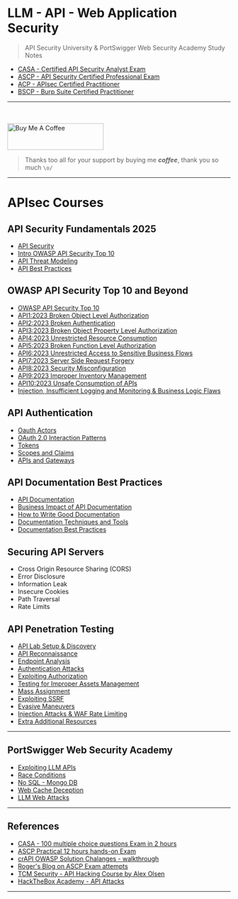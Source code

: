 # LLM - API - Web Application Security  

>API Security University & PortSwigger Web Security Academy Study Notes  

* [CASA - Certified API Security Analyst Exam](https://www.apisecuniversity.com/courses/certified-api-security-analyst-exam)  
* [ASCP - API Security Certified Professional Exam](https://www.apisecuniversity.com/courses/api-security-certified-professional-exam)  
* [ACP - APIsec Certified Practitioner](https://www.apisecuniversity.com/courses/apisec-certified-practitioner)  
* [BSCP - Burp Suite Certified Practitioner](https://github.com/botesjuan/Burp-Suite-Certified-Practitioner-Exam-Study)  
  
----  

<br><br><a href="https://www.buymeacoffee.com/botesjuan" target="_blank"><img src="https://cdn.buymeacoffee.com/buttons/v2/default-yellow.png" alt="Buy Me A Coffee" style="height: 60px !important;width: 217px !important;" ></a>
>Thanks too all for your support by buying me ***coffee***, thank you so much `\o/`  
  
----  

# APIsec Courses  

## API Security Fundamentals 2025  

* [API Security](/module/api-fundamentals.md)  
* [Intro OWASP API Security Top 10](/module/api-fundamentals.md)  
* [API Threat Modeling](/module/api-fundamentals.md)  
* [API Best Practices](/module/api-fundamentals.md)  

## OWASP API Security Top 10 and Beyond  

* [OWASP API Security Top 10](/module/OWASP-API-Security-Top-10.md)  
* [API1:2023 Broken Object Level Authorization](/module/bola.md)  
* [API2:2023 Broken Authentication](/module/Broken-Auth.md)  
* [API3:2023 Broken Object Property Level Authorization](/module/bopla.md)  
* [API4:2023 Unrestricted Resource Consumption](/module/rate-limit.md)  
* [API5:2023 Broken Function Level Authorization](/module/bfla.md)  
* [API6:2023 Unrestricted Access to Sensitive Business Flows](/module/business-flaws.md)  
* [API7:2023 Server Side Request Forgery](/module/ssrf.md)  
* [API8:2023 Security Misconfiguration](/module/misconfig.md)  
* [API9:2023 Improper Inventory Management](/module/bom.md)  
* [API10:2023 Unsafe Consumption of APIs](/module/consumption-of-api.md)  
* [Injection, Insufficient Logging and Monitoring & Business Logic Flaws](/module/Injection.md)  

## API Authentication  

* [Oauth Actors](/module/API-Authentication.md)  
* [OAuth 2.0 Interaction Patterns](/module/API-Authentication.md)  
* [Tokens](/module/API-Authentication.md)  
* [Scopes and Claims](/module/API-Authentication.md)  
* [APIs and Gateways](/module/API-Authentication.md)  

## API Documentation Best Practices  

* [API Documentation](/module/api_documentation.md)  
* [Business Impact of API Documentation](/module/api_documentation.md)    
* [How to Write Good Documentation](/module/api_documentation.md)    
* [Documentation Techniques and Tools](/module/api_documentation.md)    
* [Documentation Best Practices](/module/api_documentation.md)    


## Securing API Servers  

* Cross Origin Resource Sharing (CORS)  
* Error Disclosure  
* Information Leak  
* Insecure Cookies  
* Path Traversal  
* Rate Limits  

## API Penetration Testing  

* [API Lab Setup & Discovery](/module/API-Discovery.md)  
* [API Reconnaissance](/module/api-reconnaissance.md)  
* [Endpoint Analysis](/module/Endpoint-Analysis.md)  
* [Authentication Attacks](/module/Authentication-Attacks.md)  
* [Exploiting Authorization](/module/Exploiting-Authorization.md)  
* [Testing for Improper Assets Management](/module/Improper-Assets-Management.md)  
* [Mass Assignment](/module/mass-assignment.md)  
* [Exploiting SSRF](/module/exploiting-ssrf.md)  
* [Evasive Maneuvers](/module/evasive-maneuvers.md)
* [Injection Attacks & WAF Rate Limiting](/module/injection-attacks.md)  
* [Extra Additional Resources](/module/additional-resources.md)  

----  

## PortSwigger Web Security Academy  

* [Exploiting LLM APIs](/module/api-llm.md)  
* [Race Conditions](/module/race-condition.md)  
* [No SQL - Mongo DB](/module/nosql.md)  
* [Web Cache Deception](/module/web_cache.md)  
* [LLM Web Attacks](/module/llm_web_attacks.md)  

----  

## References  

* [CASA - 100 multiple choice questions Exam in 2 hours](https://www.apisecuniversity.com/courses/certified-api-security-analyst-exam)  
* [ASCP Practical 12 hours hands-on Exam](https://www.apisecuniversity.com/courses/api-security-certified-professional-exam)  
* [crAPI OWASP Solution Chalanges - walkthrough](https://github.com/OWASP/crAPI/blob/7ceb7fa890f5376fdccacc2346c9d2f32097c59f/docs/challengeSolutions.md)  
* [Roger's Blog on ASCP Exam attempts](https://blog.invid.eu/2024/07/16/what-do-i-think-of-passing-the-ascp-exam-from-apisec-university/)  
* [TCM Security - API Hacking Course by Alex Olsen](https://academy.tcm-sec.com/p/hacking-apis)  
* [HackTheBox Academy - API Attacks](https://academy.hackthebox.com/module/268/section/3059)  

----  
